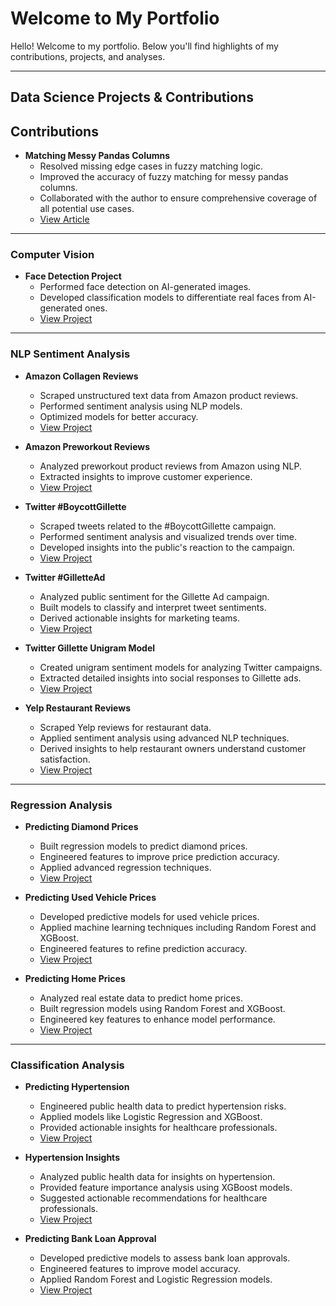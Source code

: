 # Welcome to My Portfolio

Hello! Welcome to my portfolio. Below you'll find highlights of my contributions, projects, and analyses.

---

## Data Science Projects & Contributions

## Contributions
- **Matching Messy Pandas Columns**
  - Resolved missing edge cases in fuzzy matching logic.
  - Improved the accuracy of fuzzy matching for messy pandas columns.
  - Collaborated with the author to ensure comprehensive coverage of all potential use cases.
  - [View Article](https://medium.com/analytics-vidhya/matching-messy-pandas-columns-with-fuzzywuzzy-4adda6c7994f)

---

### Computer Vision
- **Face Detection Project**
  - Performed face detection on AI-generated images.
  - Developed classification models to differentiate real faces from AI-generated ones.
  - [View Project](https://github.com/thomasalgenio/Sample_Projects/tree/main/Face_Detection_on_AI_Generated_Images)

---

### NLP Sentiment Analysis
- **Amazon Collagen Reviews**
  - Scraped unstructured text data from Amazon product reviews.
  - Performed sentiment analysis using NLP models.
  - Optimized models for better accuracy.
  - [View Project](https://github.com/thomasalgenio/Sample_Projects/tree/main/NLP_Sentiment_Analysis_Amazon)

- **Amazon Preworkout Reviews**
  - Analyzed preworkout product reviews from Amazon using NLP.
  - Extracted insights to improve customer experience.
  - [View Project](https://github.com/thomasalgenio/Sample_Projects/tree/main/NLP_Sentiment_Analysis_Amazon)

- **Twitter #BoycottGillette**
  - Scraped tweets related to the #BoycottGillette campaign.
  - Performed sentiment analysis and visualized trends over time.
  - Developed insights into the public's reaction to the campaign.
  - [View Project](https://github.com/thomasalgenio/Sample_Projects/tree/main/NLP_Sentiment_Analysis_Gillette)

- **Twitter #GilletteAd**
  - Analyzed public sentiment for the Gillette Ad campaign.
  - Built models to classify and interpret tweet sentiments.
  - Derived actionable insights for marketing teams.
  - [View Project](https://github.com/thomasalgenio/Sample_Projects/tree/main/NLP_Sentiment_Analysis_Gillette)

- **Twitter Gillette Unigram Model**
  - Created unigram sentiment models for analyzing Twitter campaigns.
  - Extracted detailed insights into social responses to Gillette ads.
  - [View Project](https://github.com/thomasalgenio/Sample_Projects/tree/main/NLP_Sentiment_Analysis_Gillette)

- **Yelp Restaurant Reviews**
  - Scraped Yelp reviews for restaurant data.
  - Applied sentiment analysis using advanced NLP techniques.
  - Derived insights to help restaurant owners understand customer satisfaction.
  - [View Project](https://github.com/thomasalgenio/Sample_Projects/tree/main/NLP_Sentiment_Analysis_Yelp)

---

### Regression Analysis
- **Predicting Diamond Prices**
  - Built regression models to predict diamond prices.
  - Engineered features to improve price prediction accuracy.
  - Applied advanced regression techniques.
  - [View Project](https://github.com/thomasalgenio/Sample_Projects/tree/main/Diamond_Prices_Prediction)

- **Predicting Used Vehicle Prices**
  - Developed predictive models for used vehicle prices.
  - Applied machine learning techniques including Random Forest and XGBoost.
  - Engineered features to refine prediction accuracy.
  - [View Project](https://github.com/thomasalgenio/Sample_Projects/tree/main/Used_Vehicles_Prediction)

- **Predicting Home Prices**
  - Analyzed real estate data to predict home prices.
  - Built regression models using Random Forest and XGBoost.
  - Engineered key features to enhance model performance.
  - [View Project](https://github.com/thomasalgenio/Sample_Projects/tree/main/Real_Estate_Prices_Prediction)

---

### Classification Analysis
- **Predicting Hypertension**
  - Engineered public health data to predict hypertension risks.
  - Applied models like Logistic Regression and XGBoost.
  - Provided actionable insights for healthcare professionals.
  - [View Project](https://github.com/thomasalgenio/Sample_Projects/tree/main/Hypertension_Prediction)

- **Hypertension Insights**
  - Analyzed public health data for insights on hypertension.
  - Provided feature importance analysis using XGBoost models.
  - Suggested actionable recommendations for healthcare professionals.
  - [View Project](https://github.com/thomasalgenio/Sample_Projects/tree/main/Hypertension_Prediction)
 
- **Predicting Bank Loan Approval**
  - Developed predictive models to assess bank loan approvals.
  - Engineered features to improve model accuracy.
  - Applied Random Forest and Logistic Regression models.
  - [View Project](https://github.com/thomasalgenio/Sample_Projects/tree/main/Bank_Loan_Prediction)
